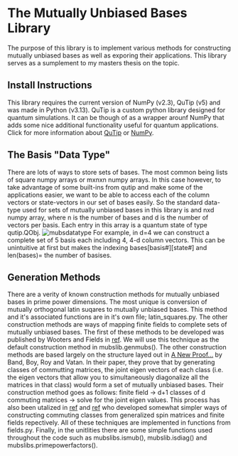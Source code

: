 # The Mutually Unbiased Bases Library
The purpose of this library is to implement various methods for constructing mutually unbiased bases as well as exporing their applications. This library serves as a sumplement to my masters thesis on the topic.

## Install Instructions
This library requires the current version of NumPy (v2.3), QuTip (v5) and was made in Python (v3.13). QuTip is a custom python library designed for quantum simulations. It can be though of as a wrapper arounf NumPy that adds some nice additional functionality useful for quantum applications. Click for more information about [QuTip](https://qutip.org/) or [NumPy](https://numpy.org/doc/stable/user/whatisnumpy.html).


## The Basis "Data Type"
There are lots of ways to store sets of bases. The most common being lists of square numpy arrays or mxnxn numpy arrays. In this case however, to take advantage of some built-ins from qutip and make some of the applications easier, we want to be able to access each of the column vectors or state-vectors in our set of bases easily. So the standard data-type used for sets of mutually unbiased bases in this library is and nxd numpy array, where n is the number of bases and d is the number of vectors per basis. Each entry in this array is a quantum state of type qutip.QObj.
![mubsdatatype](https://github.com/user-attachments/assets/b5e9763e-c682-47ef-9f95-eff4b2739aa2)
For example, in d=4 we can construct a complete set of 5 basis each including 4, 4-d column vectors. This can be unintuitive at first but makes the indexing bases[basis#][state#] and len(bases)= the number of basises.

## Generation Methods
There are a verity of known construction methods for mutually unbiased bases in prime power dimensions. The most unique is conversion of mutually orthogonal latin suqares to mutually unbiased bases. This method and it's associated functions are in it's own file; latin_squares.py. The other construction methods are ways of mapping finite fields to complete sets of mutually unbiased bases. The first of these methods to be developed was published by Wooters and Fields in [ref](). We will use this technique as the default construction method in mubslib.genmubs(). The other construction methods are based largely on the structure layed out in [A New Proof...]() by Band, Boy, Roy and Vatan. In their paper, they prove that by generating classes of commutting matrices, the joint eigen vectors of each class (i.e. the eigen vectors that allow you to simultaneously diagonalize all the matrices in that class) would form a set of mutually unbiased bases. Their construction method goes as follows: finite field -> d+1 classes of d commuting matrices -> solve for the joint eigen values. This process has also been utalized in [ref]() and [ref]() who developed somewhat simpler ways of constructing commuting classes from generalized spin matrices and finite fields repectively. All of these techniques are implemented in functions from fields.py. Finally, in the unitlities there are some simple functions used throughout the code such as mubslibs.ismub(), mubslib.isdiag() and mubslibs.primepowerfactors().
